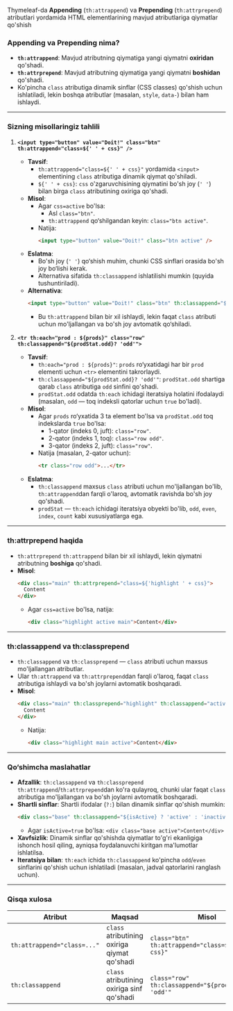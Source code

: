 Thymeleaf-da **Appending** (`th:attrappend`) va **Prepending** (`th:attrprepend`) atributlari yordamida HTML elementlarining mavjud atributlariga qiymatlar qo'shish

### **Appending va Prepending nima?**
- **`th:attrappend`**: Mavjud atributning qiymatiga yangi qiymatni **oxiridan** qo'shadi.
- **`th:attrprepend`**: Mavjud atributning qiymatiga yangi qiymatni **boshidan** qo'shadi.
- Ko'pincha `class` atributiga dinamik sinflar (CSS classes) qo'shish uchun ishlatiladi, lekin boshqa atributlar (masalan, `style`, `data-`) bilan ham ishlaydi.

---

### Sizning misollaringiz tahlili

1. **`<input type="button" value="Doit!" class="btn" th:attrappend="class=${' ' + css}" />`**
   - **Tavsif**:
     - `th:attrappend="class=${' ' + css}"` yordamida `<input>` elementining `class` atributiga dinamik qiymat qo'shiladi.
     - `${' ' + css}`: `css` o'zgaruvchisining qiymatini bo'sh joy (`' '`) bilan birga `class` atributining oxiriga qo'shadi.
   - **Misol**:
     - Agar `css=active` bo'lsa:
       - Asl `class="btn"`.
       - `th:attrappend` qo‘shilgandan keyin: `class="btn active"`.
     - Natija:
       ```html
       <input type="button" value="Doit!" class="btn active" />
       ```
   - **Eslatma**:
     - Bo'sh joy (`' '`) qo‘shish muhim, chunki CSS sinflari orasida bo'sh joy bo‘lishi kerak.
     - Alternativa sifatida `th:classappend` ishlatilishi mumkin (quyida tushuntiriladi).
   - **Alternativa**:
     ```html
     <input type="button" value="Doit!" class="btn" th:classappend="${css}" />
     ```
     - Bu `th:attrappend` bilan bir xil ishlaydi, lekin faqat `class` atributi uchun mo'ljallangan va bo'sh joy avtomatik qo‘shiladi.

2. **`<tr th:each="prod : ${prods}" class="row" th:classappend="${prodStat.odd}? 'odd'">`**
   - **Tavsif**:
     - `th:each="prod : ${prods}"`: `prods` ro‘yxatidagi har bir `prod` elementi uchun `<tr>` elementini takrorlaydi.
     - `th:classappend="${prodStat.odd}? 'odd'"`: `prodStat.odd` shartiga qarab `class` atributiga `odd` sinfini qo'shadi.
     - `prodStat.odd` odatda `th:each` ichidagi iteratsiya holatini ifodalaydi (masalan, `odd` — toq indeksli qatorlar uchun `true` bo'ladi).
   - **Misol**:
     - Agar `prods` ro‘yxatida 3 ta element bo'lsa va `prodStat.odd` toq indekslarda `true` bo'lsa:
       - 1-qator (indeks 0, juft): `class="row"`.
       - 2-qator (indeks 1, toq): `class="row odd"`.
       - 3-qator (indeks 2, juft): `class="row"`.
     - Natija (masalan, 2-qator uchun):
       ```html
       <tr class="row odd">...</tr>
       ```
   - **Eslatma**:
     - `th:classappend` maxsus `class` atributi uchun mo'ljallangan bo'lib, `th:attrappend`dan farqli o'laroq, avtomatik ravishda bo'sh joy qo'shadi.
     - `prodStat` — `th:each` ichidagi iteratsiya obyekti bo'lib, `odd`, `even`, `index`, `count` kabi xususiyatlarga ega.

---

### **th:attrprepend haqida**
- `th:attrprepend` `th:attrappend` bilan bir xil ishlaydi, lekin qiymatni atributning **boshiga** qo'shadi.
- **Misol**:
  ```html
  <div class="main" th:attrprepend="class=${'highlight ' + css}">
    Content
  </div>
  ```
  - Agar `css=active` bo'lsa, natija:
    ```html
    <div class="highlight active main">Content</div>
    ```

---

### **th:classappend va th:classprepend**
- `th:classappend` va `th:classprepend` — `class` atributi uchun maxsus mo'ljallangan atributlar.
- Ular `th:attrappend` va `th:attrprepend`dan farqli o'laroq, faqat `class` atributiga ishlaydi va bo'sh joylarni avtomatik boshqaradi.
- **Misol**:
  ```html
  <div class="main" th:classprepend="highlight" th:classappend="active">
    Content
  </div>
  ```
  - Natija:
    ```html
    <div class="highlight main active">Content</div>
    ```

---

### **Qo‘shimcha maslahatlar**
- **Afzallik**: `th:classappend` va `th:classprepend` `th:attrappend`/`th:attrprepend`dan ko'ra qulayroq, chunki ular faqat `class` atributiga mo'ljallangan va bo'sh joylarni avtomatik boshqaradi.
- **Shartli sinflar**: Shartli ifodalar (`?:`) bilan dinamik sinflar qo'shish mumkin:
  ```html
  <div class="base" th:classappend="${isActive} ? 'active' : 'inactive'">Content</div>
  ```
  - Agar `isActive=true` bo'lsa: `<div class="base active">Content</div>`
- **Xavfsizlik**: Dinamik sinflar qo'shishda qiymatlar to'g'ri ekanligiga ishonch hosil qiling, ayniqsa foydalanuvchi kiritgan ma'lumotlar ishlatilsa.
- **Iteratsiya bilan**: `th:each` ichida `th:classappend` ko'pincha `odd`/`even` sinflarini qo'shish uchun ishlatiladi (masalan, jadval qatorlarini ranglash uchun).

---

### **Qisqa xulosa**
| Atribut | Maqsad | Misol | Natija |
|---------|--------|-------|--------|
| `th:attrappend="class=..."` | `class` atributining oxiriga qiymat qo'shadi | `class="btn" th:attrappend="class=${' ' + css}"` | `class="btn active"` (agar `css=active`) |
| `th:classappend` | `class` atributining oxiriga sinf qo'shadi | `class="row" th:classappend="${prodStat.odd}? 'odd'"` | `class="row odd"` (toq qatorlarda) |
